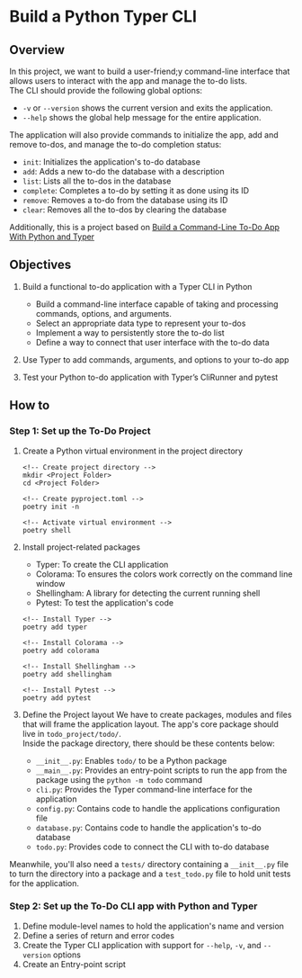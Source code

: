 # Build a Python Typer CLI

## Overview

In this project, we want to build a user-friend;y command-line interface that allows users to interact with the app and manage the to-do lists.  
The CLI should provide the following global options:  

- `-v` or `--version` shows the current version and exits the application.
- `--help` shows the global help message for the entire application.

The application will also provide commands to initialize the app, add and remove to-dos, and manage the to-do completion status:

- `init`: Initializes the application's to-do database
- `add`: Adds a new to-do the database with a description
- `list`: Lists all the to-dos in the database
- `complete`: Completes a to-do by setting it as done using its ID
- `remove`: Removes a to-do from the database using its ID
- `clear`: Removes all the to-dos by clearing the database

Additionally, this is a project based on [Build a Command-Line To-Do App With Python and Typer](https://realpython.com/python-typer-cli/)  

## Objectives

1. Build a functional to-do application with a Typer CLI in Python

    - Build a command-line interface capable of taking and processing commands, options, and arguments.
    - Select an appropriate data type to represent your to-dos
    - Implement a way to persistently store the to-do list
    - Define a way to connect that user interface with the to-do data
  
2. Use Typer to add commands, arguments, and options to your to-do app
3. Test your Python to-do application with Typer’s CliRunner and pytest

## How to

### Step 1: Set up the To-Do Project

1. Create a Python virtual environment in the project directory

    ```console
    <!-- Create project directory -->
    mkdir <Project Folder>
    cd <Project Folder>

    <!-- Create pyproject.toml -->
    poetry init -n

    <!-- Activate virtual environment -->
    poetry shell
    ```

2. Install project-related packages

    - Typer: To create the CLI application
    - Colorama: To ensures the colors work correctly on the command line window
    - Shellingham: A library for detecting the current running shell
    - Pytest: To test the application's code

    ```console
    <!-- Install Typer -->
    poetry add typer

    <!-- Install Colorama -->
    poetry add colorama

    <!-- Install Shellingham -->
    poetry add shellingham

    <!-- Install Pytest -->
    poetry add pytest
    ```

3. Define the Project layout
We have to create packages, modules and files that will frame the application layout. The app's core package should live in `todo_project/todo/`.  
Inside the package directory, there should be these contents below:

    - `__init__.py`: Enables `todo/` to be a Python package
    - `__main__.py`: Provides an entry-point scripts to run the app from the package using the `python -m todo` command
    - `cli.py`: Provides the Typer command-line interface for the application
    - `config.py`: Contains code to handle the applications configuration file
    - `database.py`: Contains code to handle the application's to-do database
    - `todo.py`: Provides code to connect the CLI with to-do database

Meanwhile, you'll also need a `tests/` directory containing a `__init__.py` file to turn the directory into a package and a `test_todo.py` file to hold unit tests for the application.

### Step 2: Set up the To-Do CLI app with Python and Typer

1. Define module-level names to hold the application's name and version
2. Define a series of return and error codes
3. Create the Typer CLI application with support for `--help`, `-v`, and `--version` options
4. Create an Entry-point script